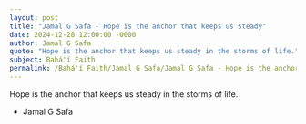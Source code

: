 ```yaml
---
layout: post
title: "Jamal G Safa - Hope is the anchor that keeps us steady"
date: 2024-12-28 12:00:00 -0000
author: Jamal G Safa
quote: "Hope is the anchor that keeps us steady in the storms of life."
subject: Bahá'í Faith
permalink: /Bahá'í Faith/Jamal G Safa/Jamal G Safa - Hope is the anchor that keeps us steady
---
```


Hope is the anchor that keeps us steady in the storms of life.

- Jamal G Safa
